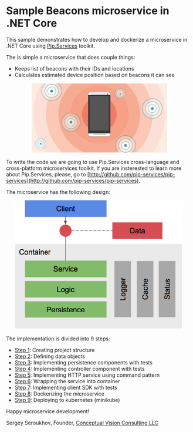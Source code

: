 # Sample Beacons microservice in .NET Core

This sample demonstrates how to develop and dockerize a microservice in .NET Core using [Pip.Services](http://github.com/pip-services/pip-services) toolkit.

The is simple a microservice that does couple things:
* Keeps list of beacons with their IDs and locations
* Calculates estimated device position based on beacons it can see

<p align="center">
<img src="artifacts/beacons.png" alt="Detecting beacons">
</p>

To write the code we are going to use Pip.Services cross-language and cross-platform microservices toolkit.
If you are insterested to learn more about Pip.Services, please,
go to [http://github.com/pip-services/pip-services](http://github.com/pip-services/pip-services).

The microservice has the following design:

<p align="center">
<img src="artifacts/design.png" alt="Microservice design">
</p>

The implementation is divided into 9 steps:
* [Step 1](step1): Creating project structure
* [Step 2](step2): Defining data objects
* [Step 3](step3): Implementing persistence components with tests
* [Step 4](step4): Implementing controller component with tests
* [Step 5](step5): Implementing HTTP service using command pattern
* [Step 6](step6): Wrapping the service into container
* [Step 7](step7): Implementing client SDK with tests
* [Step 8](step8): Dockerizing the microservice
* [Step 9](step9): Deploying to kubernetes (minikube)

Happy microservice development!

Sergey Seroukhov, Founder, [Conceptual Vision Consulting LLC](http://www.conceptual.vision)




